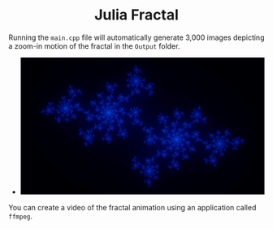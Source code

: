 <h1 align="center">Julia Fractal</h1>

Running the `main.cpp` file will automatically generate 3,000 images depicting a zoom-in motion of the fractal in the `Output` folder.

- ![Fractal image](Output/Fractals.png)

You can create a video of the fractal animation using an application called `ffmpeg`.



